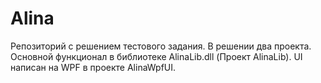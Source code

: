 # Alina
Репозиторий с решением тестового задания. В решении два проекта. Основной функционал в библиотеке AlinaLib.dll (Проект AlinaLib). UI написан на WPF в проекте AlinaWpfUI.
